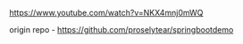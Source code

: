 https://www.youtube.com/watch?v=NKX4mnj0mWQ

origin repo - https://github.com/proselytear/springbootdemo
